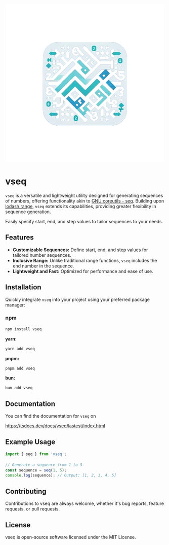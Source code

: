 <p align="center">
  <img src="./vseq_logo.png" />
</p>

# vseq

`vseq` is a versatile and lightweight utility designed for generating sequences of numbers, offering functionality akin to [GNU coreutils - seq](https://www.gnu.org/software/coreutils/manual/html_node/seq-invocation.html). Building upon [lodash.range](https://lodash.com/docs/4.17.15#range), `vseq` extends its capabilities, providing greater flexibility in sequence generation.

Easily specify start, end, and step values to tailor sequences to your needs.

## Features

- **Customizable Sequences:** Define start, end, and step values for tailored number sequences.
- **Inclusive Range:** Unlike traditional range functions, `vseq` includes the end number in the sequence.
- **Lightweight and Fast:** Optimized for performance and ease of use.

## Installation

Quickly integrate `vseq` into your project using your preferred package manager:

### npm

```bash
npm install vseq
```

**yarn:**

```bash
yarn add vseq
```

**pnpm:**

```bash
pnpm add vseq
```

**bun:**

```bash
bun add vseq
```

## Documentation

You can find the documentation for `vseq` on

https://tsdocs.dev/docs/vseq/lastest/index.html

## Example Usage

```ts
import { seq } from 'vseq';

// Generate a sequence from 1 to 5
const sequence = seq(1, 5);
console.log(sequence); // Output: [1, 2, 3, 4, 5]
```

## Contributing

Contributions to vseq are always welcome, whether it's bug reports, feature requests, or pull requests. 

## License

vseq is open-source software licensed under the MIT License.
